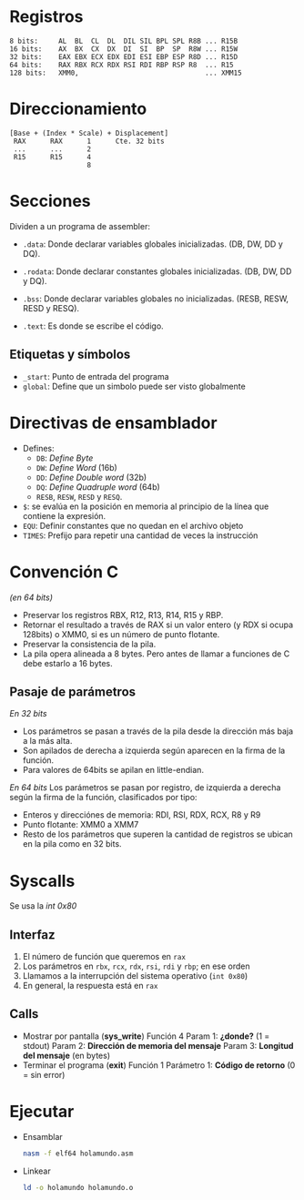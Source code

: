 Registros
=========

```text
8 bits:     AL  BL  CL  DL  DIL SIL BPL SPL R8B ... R15B
16 bits:    AX  BX  CX  DX  DI  SI  BP  SP  R8W ... R15W
32 bits:    EAX EBX ECX EDX EDI ESI EBP ESP R8D ... R15D
64 bits:    RAX RBX RCX RDX RSI RDI RBP RSP R8  ... R15
128 bits:   XMM0,                               ... XMM15
```

Direccionamiento
================

```text
[Base + (Index * Scale) + Displacement]
 RAX      RAX      1      Cte. 32 bits
 ...      ...      2
 R15      R15      4
                   8
```

Secciones
=========

Dividen a un programa de assembler:

- `.data`: Donde declarar variables globales inicializadas.
(DB, DW, DD y DQ).

- `.rodata`: Donde declarar constantes globales inicializadas.
(DB, DW, DD y DQ).

- `.bss`: Donde declarar variables globales no inicializadas.
(RESB, RESW, RESD y RESQ).

- `.text`: Es donde se escribe el código.

Etiquetas y símbolos
--------------------

- `_start`: Punto de entrada del programa
- `global`: Define que un simbolo puede ser visto globalmente

Directivas de ensamblador
=========================

- Defines:
  - `DB`: _Define Byte_
  - `DW`: _Define Word_ (16b)
  - `DD`: _Define Double word_ (32b)
  - `DQ`: _Define Quadruple word_ (64b)
  - `RESB`, `RESW`, `RESD` y `RESQ`.
- `$`: se evalúa en la posición en memoria al principio de la línea que contiene
  la expresión.
- `EQU`: Definir constantes que no quedan en el archivo objeto
- `TIMES`: Prefijo para repetir una cantidad de veces la instrucción

Convención C
============

_(en 64 bits)_

- Preservar los registros RBX, R12, R13, R14, R15 y RBP.
- Retornar el resultado a través de RAX si un valor entero (y RDX si ocupa 
  128bits) o XMM0, si es un número de punto flotante.
- Preservar la consistencia de la pila.
- La pila opera alineada a 8 bytes. Pero antes de llamar a funciones de C debe
  estarlo a 16 bytes.

Pasaje de parámetros
--------------------

_En 32 bits_
- Los parámetros se pasan a través de la pila desde la dirección más baja a la 
  más alta.
- Son apilados de derecha a izquierda según aparecen en la firma de la función.
- Para valores de 64bits se apilan en little-endian.

_En 64 bits_
Los parámetros se pasan por registro, de izquierda a derecha según la firma de 
la función, clasificados por tipo:

- Enteros y direcciónes de memoria: RDI, RSI, RDX, RCX, R8 y R9
- Punto flotante: XMM0 a XMM7
- Resto de los parámetros que superen la cantidad de registros se ubican en la 
  pila como en 32 bits.


Syscalls
========

Se usa la _int 0x80_

Interfaz
--------

1. El número de función que queremos en `rax`
2. Los parámetros en `rbx`, `rcx`, `rdx`, `rsi`, `rdi` y `rbp`; en ese orden
3. Llamamos a la interrupción del sistema operativo (`int 0x80`)
4. En general, la respuesta está en `rax`

Calls
-----

- Mostrar por pantalla (**sys_write**)
  Función 4
  Param 1: **¿donde?** (1 = stdout)
  Param 2: **Dirección de memoria del mensaje**
  Param 3: **Longitud del mensaje** (en bytes)
- Terminar el programa (**exit**)
  Función 1
  Parámetro 1: **Código de retorno** (0 = sin error)

Ejecutar
========

- Ensamblar

  ```bash
  nasm -f elf64 holamundo.asm
  ```

- Linkear

  ```bash
  ld -o holamundo holamundo.o
  ```

